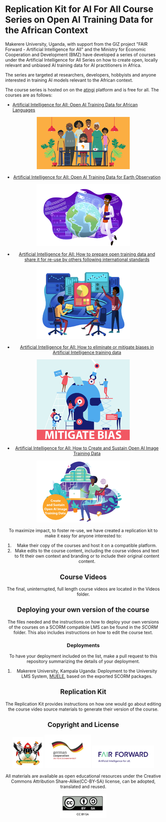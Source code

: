 <!-- <p align="center">
  <a href="https://example.com/">
    <img src="https://via.placeholder.com/72" alt="Logo" width=72 height=72>
  </a>

  <h3 align="center">Logo</h3>

  <p align="center">
    Short description
    <br>
    <a href="https://reponame/issues/new?template=bug.md">Report bug</a>
    ·
    <a href="https://reponame/issues/new?template=feature.md&labels=feature">Request feature</a>
  </p>
</p> -->
# Replication Kit for AI For All Course Series on Open AI Training Data for the African Context

Makerere University, Uganda, 
with support from the GIZ project "FAIR Forward - Artificial Intelligence for All" and the Ministry for Economic Cooperation and Development (BMZ) have developed a series of courses under the 
Artificial Intelligence for All Series on how to create open, locally relevant and unbiased AI training data for AI practitioners in Africa.

The series are targeted at researchers, developers, hobbyists and anyone interested in training AI models relevant to the African context. 

The course series is hosted on on the [atingi](atingi.org) platform and is free for all. The courses are as follows:

- [Artificial Intelligence for All: Open AI Training Data for African Languages](https://online.atingi.org/course/view.php?id=465)

<center>
<img src="Course_1_Artificial Intelligence for All- Open AI Training Data for African Languages-1.jpg" alt="alt text" width="300"/>
<center>

- [Artificial Intelligence for All: Open AI Training Data for Earth Observation](https://online.atingi.org/course/view.php?id=467)
<center>
<img src="Course 2_Earth_Observation_Data.png" alt="alt text" width="300"/>
<center>

- [Artificial Intelligence for All: How to prepare open training data and share it for re-use by others following international standards](https://online.atingi.org/course/view.php?id=653)

<center>
<img src="Course_3_How to prepare open training data and share it.jpg" alt="alt text" width="300"/>
<center>

- [Artificial Intelligence for All: How to eliminate or mitigate biases in Artificial Intelligence training data](https://online.atingi.org/course/view.php?id=689)

<center>
<img src="Course_4_How to eliminate or mitigate biases.jpg" alt="alt text" width="300"/>
<center>

- [Artificial Intelligence for All: How to Create and Sustain Open AI Image Training Data](https://online.atingi.org/course/view.php?id=690)
<center>
<img src="Course 5_Create _ Sustatin Open AI Image Training Data-1.jpg" alt="alt text" width="300"/>
<center>
<!-- Insert poster with all the courses or an image per course -->

To maximize impact, to foster re-use, we have created a replication kit to make it easy for anyone interested to:

1. Make their copy of the courses and host it on a compatible platform.
2. Make edits to the course content, including the course videos and text to fit their own context and branding or to include their original content content.


## Course Videos

The final, uninterrupted, full length course videos are located in the Videos folder. 

## Deploying your own version of the course

The files needed and the instructions on how to deploy your own versions of the courses on a SCORM compatible LMS can be found in the *SCORM* folder.
This also includes instructions on how to edit the course text.

### Deployments

To have your deployment included on the list, make a pull request to this repository summarizing the details of your deployment.

1. Makerere University, Kampala Uganda: Deployment to the University LMS System, [MUELE](https://muele.mak.ac.ug/),  based on the exported SCORM packages.  

<!-- Add a request to declare new deployments here and in the license section -->

## Replication Kit
The Replication Kit provides instructions on how one would go about editing the course video source materials to generate their version of the course. 


## Copyright and License

<p align="center">
  <img src="mak-logo.png" width="100" />
  <img src="German Cooperatoin Logo1.jpg" width="150" /> 
  <img src="logo-ff.png" width="200" />
</p>

All materials are available as open educational resources under the Creative Commons Attribution Share-Alike(CC-BY-SA) license, can be adopted, translated  and reused. 
<center>
<img src="cc-by-sa.png" alt="alt text" width="150"/>
<center>

<!-- Contributors List-->
